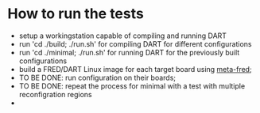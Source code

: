 # How to run the tests

 - setup a workingstation capable of compiling and running DART
 - run 'cd ./build; ./run.sh' for compiling DART for different configurations
 - run 'cd ./minimal; ./run.sh' for running DART for the previously built configurations
 - build a FRED/DART Linux image for each target board using [meta-fred](https://fred-framework-docs.readthedocs.io/en/latest/docs/07_getting-started/index.html);
 - TO BE DONE: run configuration on their boards;
 - TO BE DONE: repeat the process for minimal with a test with multiple reconfigration regions
 - 